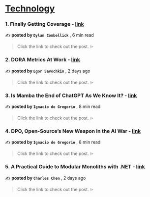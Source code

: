 
<h1><a href=https://medium.com/tag/technology/recommended target="_blank" rel="noopener noreferrer">Technology</a></h1>
<h3>1. Finally Getting Coverage - <a href=https://medium.com/@dylan_combellick/finally-getting-coverage-3ca6b4024929?source=tag_recommended_feed---------0-84----------technology----------c2e58eb9_4a07_49a6_88ed_41dde9d62b65------- target="_blank" rel="noopener noreferrer">link</a></h3>

✍️ **posted by `Dylan Combellick`** <date> , 6 min read</date>

<blockquote>Click the link to check out the post. ⌲</blockquote>

<h3>2. DORA Metrics At Work - <a href=https://medium.com/booking-com-development/dora-metrics-at-work-46c835a86a89?source=tag_recommended_feed---------1-107----------technology----------c2e58eb9_4a07_49a6_88ed_41dde9d62b65------- target="_blank" rel="noopener noreferrer">link</a></h3>

✍️ **posted by `Egor Savochkin`** <date> , 2 days ago</date>

<blockquote>Click the link to check out the post. ⌲</blockquote>

<h3>3. Is Mamba the End of ChatGPT As We Know It? - <a href=https://medium.com/towards-artificial-intelligence/is-mamba-the-end-of-chatgpt-as-we-know-it-a2ce57de0b02?source=tag_recommended_feed---------2-85----------technology----------c2e58eb9_4a07_49a6_88ed_41dde9d62b65------- target="_blank" rel="noopener noreferrer">link</a></h3>

✍️ **posted by `Ignacio de Gregorio`** <date> , 8 min read</date>

<blockquote>Click the link to check out the post. ⌲</blockquote>

<h3>4. DPO, Open-Source’s New Weapon in the AI War - <a href=https://medium.com/towards-artificial-intelligence/dpo-open-sources-new-weapon-in-the-ai-war-b9b93f53c96d?source=tag_recommended_feed---------3-84----------technology----------c2e58eb9_4a07_49a6_88ed_41dde9d62b65------- target="_blank" rel="noopener noreferrer">link</a></h3>

✍️ **posted by `Ignacio de Gregorio`** <date> , 8 min read</date>

<blockquote>Click the link to check out the post. ⌲</blockquote>

<h3>5. A Practical Guide to Modular Monoliths with .NET - <a href=https://medium.com/itnext/a-practical-guide-to-modular-monoliths-with-net-59da23c01137?source=tag_recommended_feed---------4-107----------technology----------c2e58eb9_4a07_49a6_88ed_41dde9d62b65------- target="_blank" rel="noopener noreferrer">link</a></h3>

✍️ **posted by `Charles Chen`** <date> , 2 days ago</date>

<blockquote>Click the link to check out the post. ⌲</blockquote>


